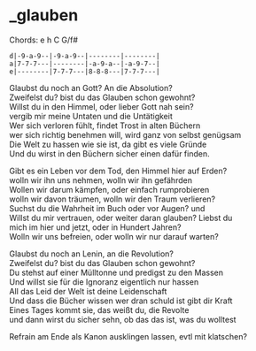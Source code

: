 # _glauben

Chords: e h C G/f#

```
d|-9-a-9--|-9-a-9--|--------|--------|
a|7-7-7---|--------|-a-9-a--|-a-9-7--|
e|--------|7-7-7---|8-8-8---|7-7-7---|
```

Glaubst du noch an Gott? An die Absolution?  
Zweifelst du? bist du das Glauben schon gewohnt?  
Willst du in den Himmel, oder lieber Gott nah sein?  
vergib mir meine Untaten und die Untätigkeit  
Wer sich verloren fühlt, findet Trost in alten Büchern  
wer sich richtig benehmen will, wird ganz von selbst genügsam  
Die Welt zu hassen wie sie ist, da gibt es viele Gründe  
Und du wirst in den Büchern sicher einen dafür finden.


Gibt es ein Leben vor dem Tod, den Himmel hier auf Erden?  
wolln wir ihn uns nehmen, wolln wir ihn gefährden  
Wollen wir darum kämpfen, oder einfach rumprobieren  
wolln wir davon träumen, wolln wir den Traum verlieren?  
Suchst du die Wahrheit im Buch oder vor Augen? und  
Willst du mir vertrauen, oder weiter daran glauben? Liebst du  
mich im hier und jetzt, oder in Hundert Jahren?  
Wolln wir uns befreien, oder wolln wir nur darauf warten?


Glaubst du noch an Lenin, an die Revolution?  
Zweifelst du? bist du das Glauben schon gewohnt?  
Du stehst auf einer Mülltonne und predigst zu den Massen  
Und willst sie für die Ignoranz eigentlich nur hassen  
All das Leid der Welt ist deine Leidenschaft  
Und dass die Bücher wissen wer dran schuld ist gibt dir Kraft  
Eines Tages kommt sie, das weißt du, die Revolte  
und dann wirst du sicher sehn, ob das das ist, was du wolltest


Refrain am Ende als Kanon ausklingen lassen, evtl mit klatschen?
